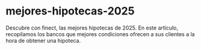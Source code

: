 # mejores-hipotecas-2025
Descubre con finect, las mejores hipotecas de 2025. En este artículo, recopilamos los bancos que mejores condiciones ofrecen a sus clientes a la hora de obtener una hipoteca.
